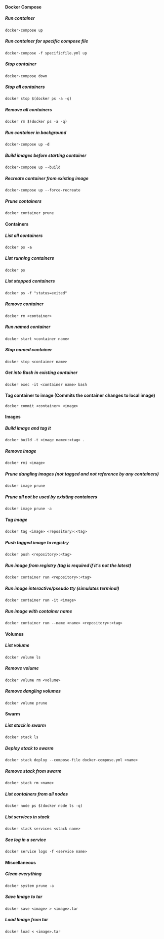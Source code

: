 #### Docker Compose

##### Run container
`docker-compose up`

##### Run container for specific compose file
`docker-compose -f specificfile.yml up`

##### Stop container
`docker-compose down`

##### Stop all containers
`docker stop $(docker ps -a -q)`

##### Remove all containers
`docker rm $(docker ps -a -q)`

##### Run container in background
`docker-compose up -d`

##### Build images before starting container
`docker-compose up --build`

##### Recreate container from existing image
`docker-compose up --force-recreate`

##### Prune containers
`docker container prune`

#### Containers

##### List all containers
`docker ps -a`

##### List running containers
`docker ps`

##### List stopped containers
`docker ps -f "status=exited"`

##### Remove container
`docker rm <container>`

##### Run named container
`docker start <container name>`

##### Stop named container
`docker stop <container name>`

##### Get into Bash in existing container
`docker exec -it <container name> bash`

#### Tag container to image (Commits the container changes to local image)
`docker commit <container> <image>`

#### Images

##### Build image and tag it
`docker build -t <image name>:<tag> .`

##### Remove image
`docker rmi <image>`

##### Prune dangling images (not tagged and not reference by any containers)
`docker image prune`

##### Prune all not be used by existing containers
`docker image prune -a`

##### Tag image
`docker tag <image> <repository>:<tag>`

##### Push tagged image to registry
`docker push <repository>:<tag>`

##### Run image from registry (tag is required if it's not the latest)
`docker container run <repository>:<tag>`

##### Run image interactive/pseudo tty (simulates terminal)
`docker container run -it <image>`

##### Run image with container name
`docker container run --name <name> <repository>:<tag>`

#### Volumes

##### List volume
`docker volume ls`

##### Remove volume
`docker volume rm <volume>`

##### Remove dangling volumes
`docker volume prune`

#### Swarm

##### List stack in swarm
`docker stack ls`

##### Deploy stack to swarm
`docker stack deploy --compose-file docker-compose.yml <name>`

##### Remove stack from swarm
`docker stack rm <name>`

##### List containers from all nodes
`docker node ps $(docker node ls -q)`

##### List services in stack
`docker stack services <stack name>`

##### See log in a service
`docker service logs -f <service name>`

#### Miscellaneous
##### Clean everything
`docker system prune -a`

##### Save Image to tar
`docker save <image> > <image>.tar`

##### Load Image from tar
`docker load < <image>.tar`
